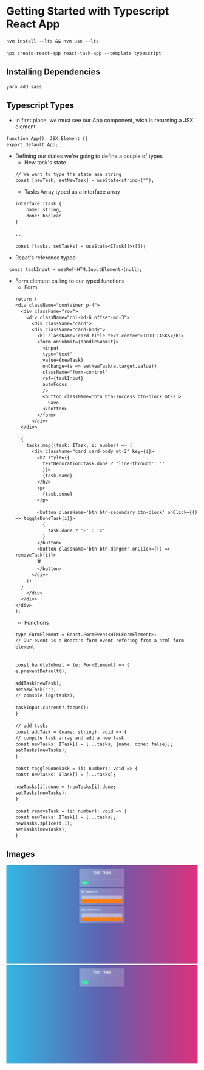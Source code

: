 # Getting Started with Typescript React App
```
nvm install --lts && nvm use --lts

npx create-react-app react-task-app --template typescript
```

## Installing Dependencies
```
yarn add sass 
```

## Typescript Types

- In first place, we must see our App component, wich is returning a JSX element
```
function App(): JSX.Element {}
export default App;
```
- Defining our states we're going to define a couple of types
    - New task's state
    ```
    // We want to type ths state asa string
    const [newTask, setNewTask] = useState<string>("");
    ```
    - Tasks Array typed as a interface array
    ```
    interface ITask {
        name: string,
        done: boolean
    }

    ...

    const [tasks, setTasks] = useState<ITask[]>([]);
    ```
- React's reference typed
```
 const taskInput = useRef<HTMLInputElement>(null);
```

- Form element calling to our  typed functions
    - Form
    ```
    return (
    <div className="container p-4">
      <div className="row">
        <div className="col-md-6 offset-md-3">
          <div className="card">
          <div className="card-body">
            <h1 className='card-title text-center'>TODO TASKS</h1>
            <form onSubmit={handleSubmit}>
              <input 
              type="text" 
              value={newTask}
              onChange={e => setNewTask(e.target.value)} 
              className="form-control"
              ref={taskInput}
              autoFocus
              />
              <button className='btn btn-success btn-block mt-2'>
                Save
              </button>
            </form>
          </div>
      </div>
      
      {
        tasks.map((task: ITask, i: number) => (
          <div className="card card-body mt-2" key={i}>
            <h2 style={{
              textDecoration:task.done ? 'line-through': ''
              }}>
              {task.name}
            </h2>
            <p>
              {task.done}
            </p>

            <button className='btn btn-secondary btn-block' onClick={() => toggleDoneTask(i)}>
              {
                task.done ? '✓' : 'x' 
              }
            </button>
            <button className='btn btn-danger' onClick={() =>  removeTask(i)}>
            🗑
            </button>
          </div>
        ))
      }
        </div>
      </div>
    </div>
  );
    ```
    - Functions
    ```
    type FormElement = React.FormEvent<HTMLFormElement>; 
    // Our event is a React's form event refering from a html form element


    const handleSubmit = (e: FormElement) => {
    e.preventDefault();

    addTask(newTask);
    setNewTask('');
    // console.log(tasks);

    taskInput.current?.focus();
  }

  // add tasks
  const addTask = (name: string): void => {
    // compile task array and add a new task
    const newTasks: ITask[] = [...tasks, {name, done: false}];
    setTasks(newTasks);
  }

  const toggleDoneTask = (i: number): void => {
    const newTasks: ITask[] = [...tasks];

    newTasks[i].done = !newTasks[i].done;
    setTasks(newTasks);
  }

  const removeTask = (i: number): void => {
    const newTasks: ITask[] = [...tasks];
    newTasks.splice(i,1);
    setTasks(newTasks);
  }
    ```
## Images
![1](https://github.com/AlexGA93/Typescript_React_App/blob/main/src/imgs/todo1.png)
![2](https://github.com/AlexGA93/Typescript_React_App/blob/main/src/imgs/todo2.png)
